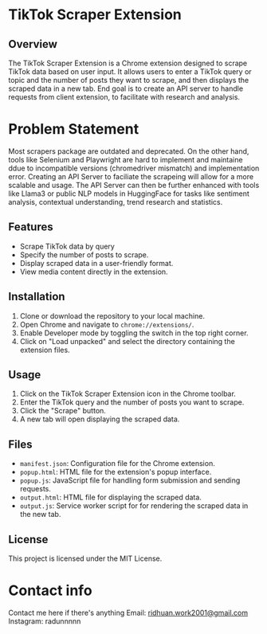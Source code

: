 # TikTok Scraper Extension

## Overview
The TikTok Scraper Extension is a Chrome extension designed to scrape TikTok data based on user input. It allows users to enter a TikTok query or topic and the number of posts they want to scrape, and then displays the scraped data in a new tab. End goal is to create an API server to handle requests from client extension, to facilitate with research and analysis.

# Problem Statement
Most scrapers package are outdated and deprecated. On the other hand, tools like Selenium and Playwright are hard to implement and maintaine ddue to incompatible versions (chromedriver mismatch) and implementation error. Creating an API Server to faciliate the scrapeing will allow for a more scalable and usage. The API Server can then be further enhanced with  tools like Llama3 or public NLP models in HuggingFace for tasks like sentiment analysis, contextual understanding, trend research and statistics.


## Features
- Scrape TikTok data by query
- Specify the number of posts to scrape.
- Display scraped data in a user-friendly format.
- View media content directly in the extension.

## Installation
1. Clone or download the repository to your local machine.
2. Open Chrome and navigate to `chrome://extensions/`.
3. Enable Developer mode by toggling the switch in the top right corner.
4. Click on "Load unpacked" and select the directory containing the extension files.

## Usage
1. Click on the TikTok Scraper Extension icon in the Chrome toolbar.
2. Enter the TikTok query and the number of posts you want to scrape.
3. Click the "Scrape" button.
4. A new tab will open displaying the scraped data.

## Files
- `manifest.json`: Configuration file for the Chrome extension.
- `popup.html`: HTML file for the extension's popup interface.
- `popup.js`: JavaScript file for handling form submission and sending requests.
- `output.html`: HTML file for displaying the scraped data.
- `output.js`: Service worker script for for rendering the scraped data in the new tab.

## License
This project is licensed under the MIT License.


# Contact info
Contact me here if there's anything 
Email: ridhuan.work2001@gmail.com
Instagram: radunnnnn


